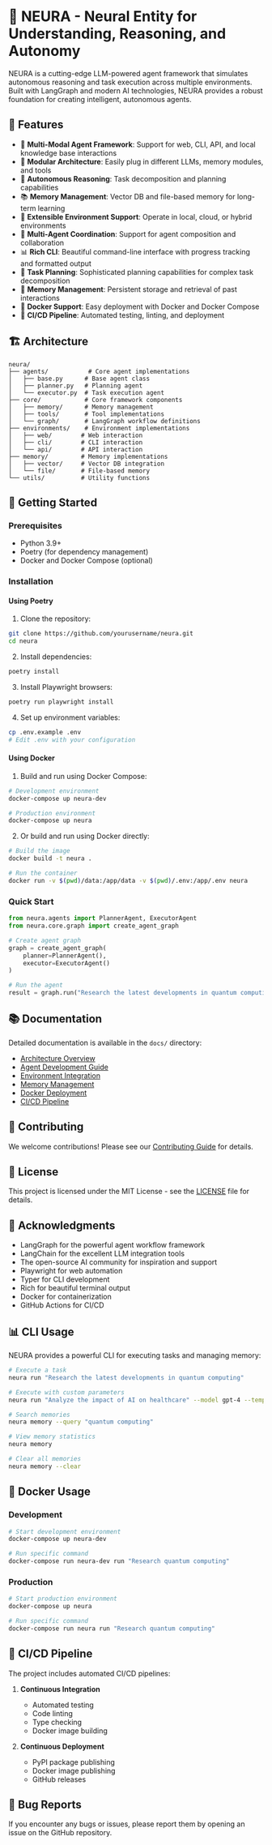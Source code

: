 # 🧠 NEURA - Neural Entity for Understanding, Reasoning, and Autonomy

NEURA is a cutting-edge LLM-powered agent framework that simulates autonomous reasoning and task execution across multiple environments. Built with LangGraph and modern AI technologies, NEURA provides a robust foundation for creating intelligent, autonomous agents.

## 🌟 Features

- 🤖 **Multi-Modal Agent Framework**: Support for web, CLI, API, and local knowledge base interactions
- 🧩 **Modular Architecture**: Easily plug in different LLMs, memory modules, and tools
- 🔄 **Autonomous Reasoning**: Task decomposition and planning capabilities
- 📚 **Memory Management**: Vector DB and file-based memory for long-term learning
- 🔌 **Extensible Environment Support**: Operate in local, cloud, or hybrid environments
- 🤝 **Multi-Agent Coordination**: Support for agent composition and collaboration
- 📊 **Rich CLI**: Beautiful command-line interface with progress tracking and formatted output
- 🎯 **Task Planning**: Sophisticated planning capabilities for complex task decomposition
- 📝 **Memory Management**: Persistent storage and retrieval of past interactions
- 🐳 **Docker Support**: Easy deployment with Docker and Docker Compose
- 🔄 **CI/CD Pipeline**: Automated testing, linting, and deployment

## 🏗️ Architecture

```
neura/
├── agents/           # Core agent implementations
│   ├── base.py      # Base agent class
│   ├── planner.py   # Planning agent
│   └── executor.py  # Task execution agent
├── core/            # Core framework components
│   ├── memory/      # Memory management
│   ├── tools/       # Tool implementations
│   └── graph/       # LangGraph workflow definitions
├── environments/    # Environment implementations
│   ├── web/        # Web interaction
│   ├── cli/        # CLI interaction
│   └── api/        # API interaction
├── memory/         # Memory implementations
│   ├── vector/     # Vector DB integration
│   └── file/       # File-based memory
└── utils/          # Utility functions
```

## 🚀 Getting Started

### Prerequisites

- Python 3.9+
- Poetry (for dependency management)
- Docker and Docker Compose (optional)

### Installation

#### Using Poetry

1. Clone the repository:
```bash
git clone https://github.com/yourusername/neura.git
cd neura
```

2. Install dependencies:
```bash
poetry install
```

3. Install Playwright browsers:
```bash
poetry run playwright install
```

4. Set up environment variables:
```bash
cp .env.example .env
# Edit .env with your configuration
```

#### Using Docker

1. Build and run using Docker Compose:
```bash
# Development environment
docker-compose up neura-dev

# Production environment
docker-compose up neura
```

2. Or build and run using Docker directly:
```bash
# Build the image
docker build -t neura .

# Run the container
docker run -v $(pwd)/data:/app/data -v $(pwd)/.env:/app/.env neura
```

### Quick Start

```python
from neura.agents import PlannerAgent, ExecutorAgent
from neura.core.graph import create_agent_graph

# Create agent graph
graph = create_agent_graph(
    planner=PlannerAgent(),
    executor=ExecutorAgent()
)

# Run the agent
result = graph.run("Research the latest developments in quantum computing")
```

## 📚 Documentation

Detailed documentation is available in the `docs/` directory:

- [Architecture Overview](docs/architecture.md)
- [Agent Development Guide](docs/agent-development.md)
- [Environment Integration](docs/environments.md)
- [Memory Management](docs/memory.md)
- [Docker Deployment](docs/docker.md)
- [CI/CD Pipeline](docs/ci-cd.md)

## 🤝 Contributing

We welcome contributions! Please see our [Contributing Guide](CONTRIBUTING.md) for details.

## 📄 License

This project is licensed under the MIT License - see the [LICENSE](LICENSE) file for details.

## 🙏 Acknowledgments

- LangGraph for the powerful agent workflow framework
- LangChain for the excellent LLM integration tools
- The open-source AI community for inspiration and support
- Playwright for web automation
- Typer for CLI development
- Rich for beautiful terminal output
- Docker for containerization
- GitHub Actions for CI/CD

## 📊 CLI Usage

NEURA provides a powerful CLI for executing tasks and managing memory:

```bash
# Execute a task
neura run "Research the latest developments in quantum computing"

# Execute with custom parameters
neura run "Analyze the impact of AI on healthcare" --model gpt-4 --temperature 0.8 --max-steps 10

# Search memories
neura memory --query "quantum computing"

# View memory statistics
neura memory

# Clear all memories
neura memory --clear
```

## 🐳 Docker Usage

### Development

```bash
# Start development environment
docker-compose up neura-dev

# Run specific command
docker-compose run neura-dev run "Research quantum computing"
```

### Production

```bash
# Start production environment
docker-compose up neura

# Run specific command
docker-compose run neura run "Research quantum computing"
```

## 🔄 CI/CD Pipeline

The project includes automated CI/CD pipelines:

1. **Continuous Integration**
   - Automated testing
   - Code linting
   - Type checking
   - Docker image building

2. **Continuous Deployment**
   - PyPI package publishing
   - Docker image publishing
   - GitHub releases

## 🐛 Bug Reports

If you encounter any bugs or issues, please report them by opening an issue on the GitHub repository.
